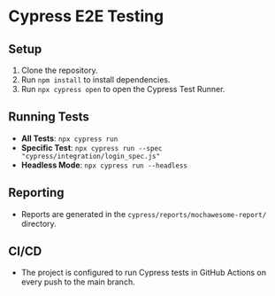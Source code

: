 # Cypress E2E Testing

## Setup

1. Clone the repository.
2. Run `npm install` to install dependencies.
3. Run `npx cypress open` to open the Cypress Test Runner.

## Running Tests

- **All Tests**: `npx cypress run`
- **Specific Test**: `npx cypress run --spec "cypress/integration/login_spec.js"`
- **Headless Mode**: `npx cypress run --headless`

## Reporting

- Reports are generated in the `cypress/reports/mochawesome-report/` directory.

## CI/CD

- The project is configured to run Cypress tests in GitHub Actions on every push to the main branch.
